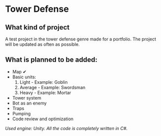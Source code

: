 # Tower Defense

## What kind of project
A test project in the tower defense genre made for a portfolio. 
The project will be updated as often as possible.

## What is planned to be added:

* Map ✔
* Basic units:
  1. Light - Example: Goblin
  2. Average - Example: Swordsman
  3. Heavy - Example: Mortar
* Tower system
* Bot as an enemy
* Traps 
* Pumping
* Code review and optimization



*Used engine: Unity.
All the code is completely written in C#.*
